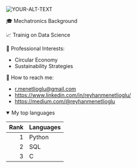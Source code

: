 <picture>
 <source media="(prefers-color-scheme: dark)" srcset="https://www.egroup.hu/wp-content/uploads/2021/04/header_vuosikertomus_2018_1600x625_data-analytiikan_kehittaminen.jpg">
 <source media="(prefers-color-scheme: light)"https://www.egroup.hu/wp-content/uploads/2021/04/header_vuosikertomus_2018_1600x625_data-analytiikan_kehittaminen.jpg">
 <img alt="YOUR-ALT-TEXT" src="https://www.egroup.hu/wp-content/uploads/2021/04/header_vuosikertomus_2018_1600x625_data-analytiikan_kehittaminen.jpg">
</picture>

🎓 Mechatronics Background 

📈 Trainig on Data Science 

📑 Professional Interests: 
   - Circular Economy 
   - Sustainability Strategies 
   
📧 How to reach me: 
   - r.menetlioglu@gmail.com
   - https://www.linkedin.com/in/reyhanmenetlioglu/
   - https://medium.com/@reyhanmenetlioglu
   
<details open>
<summary>My top languages</summary>
   
| Rank | Languages |
|-----:|-----------|
|     1| Python    |
|     2| SQL       |
|     3| C         |

</details>
   

